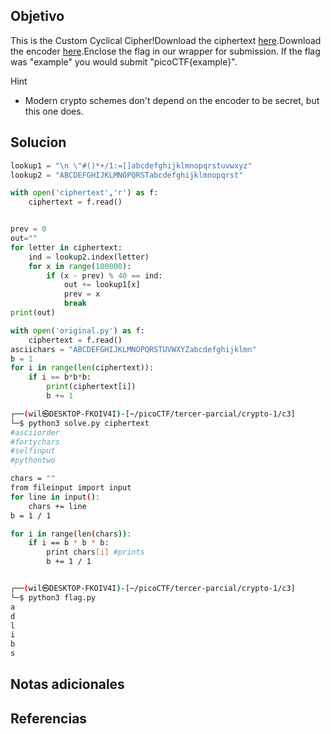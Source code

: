 ## Objetivo
This is the Custom Cyclical Cipher!Download the ciphertext [here](https://artifacts.picoctf.net/c_titan/47/ciphertext).Download the encoder [here](https://artifacts.picoctf.net/c_titan/47/convert.py).Enclose the flag in our wrapper for submission. If the flag was "example" you would submit "picoCTF{example}".

Hint
- Modern crypto schemes don't depend on the encoder to be secret, but this one does.
## Solucion

``` python
lookup1 = "\n \"#()*+/1:=[]abcdefghijklmnopqrstuvwxyz"
lookup2 = "ABCDEFGHIJKLMNOPQRSTabcdefghijklmnopqrst"

with open('ciphertext','r') as f:
    ciphertext = f.read()


prev = 0
out=""
for letter in ciphertext:
    ind = lookup2.index(letter)
    for x in range(100000):
        if (x - prev) % 40 == ind:
            out += lookup1[x]
            prev = x
            break
print(out)
```

```python
with open('original.py') as f:
    ciphertext = f.read()
asciichars = "ABCDEFGHIJKLMNOPQRSTUVWXYZabcdefghijklmn"
b = 1
for i in range(len(ciphertext)):
    if i == b*b*b:
        print(ciphertext[i])
        b += 1
```

```bash
┌──(wil㉿DESKTOP-FKOIV4I)-[~/picoCTF/tercer-parcial/crypto-1/c3]
└─$ python3 solve.py ciphertext
#asciiorder
#fortychars
#selfinput
#pythontwo

chars = ""
from fileinput import input
for line in input():
    chars += line
b = 1 / 1

for i in range(len(chars)):
    if i == b * b * b:
        print chars[i] #prints
        b += 1 / 1


┌──(wil㉿DESKTOP-FKOIV4I)-[~/picoCTF/tercer-parcial/crypto-1/c3]
└─$ python3 flag.py
a
d
l
i
b
s
```
## Notas adicionales
## Referencias